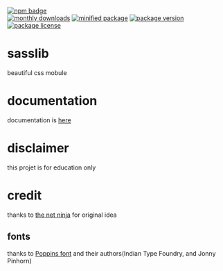 [![npm badge](https://nodei.co/npm/@jokay03j-v2/sasslib.png)](https://www.npmjs.com/package/@jokay03j-v2/sasslib)\
[![monthly downloads](https://img.shields.io/npm/dw/@jokay03j-v2/sasslib?style=flat-square)](https://www.npmjs.com/package/@jokay03j-v2/sasslib)
[![minified package](https://img.shields.io/bundlephobia/min/@jokay03j-v2/sasslib?style=flat-square)](https://www.npmjs.com/package/@jokay03j-v2/sasslib)
[![package version](https://img.shields.io/npm/v/@jokay03j-v2/sasslib?style=flat-square)](https://www.npmjs.com/package/@jokay03j-v2/sasslib)
[![package license](https://img.shields.io/npm/l/@jokay03j-v2/sasslib?style=flat-square)](https://www.npmjs.com/package/@jokay03j-v2/sasslib)

# sasslib

beautiful css mobule

# documentation

documentation is [here](https://jokay03j-v2.github.io/sasslib/)

# disclaimer

this projet is for education only

# credit

thanks to [the net ninja](https://www.youtube.com/@NetNinja) for original idea

## fonts

thanks to [Poppins font](https://fonts.google.com/specimen/Poppins) and their authors(Indian Type Foundry, and Jonny Pinhorn)
